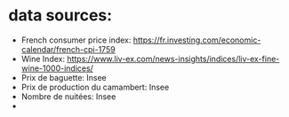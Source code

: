 # data sources:
- French consumer price index:
https://fr.investing.com/economic-calendar/french-cpi-1759
- Wine Index: 
https://www.liv-ex.com/news-insights/indices/liv-ex-fine-wine-1000-indices/
- Prix de baguette:
Insee
- Prix de production du camambert:
Insee
- Nombre de nuitées:
Insee
- 